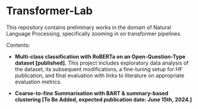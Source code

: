 # Transformer-Lab


This repository contains preliminary works in the domain of Natural Language Processing, specifically zooming in on transformer pipelines.

Contents: 
- **Multi-class classification with RoBERTa on an Open-Question-Type dataset [published].** 
  This project includes exploratory data analysis of the dataset, its subsequent modifications, a fine-tuning setup for HF publication, and final evaluation with links to literature on appropriate evaluation metrics.

  
- **Coarse-to-fine Summarisation with BART & summary-based clustering [To Be Added, expected publication date: June 15th, 2024.]**
